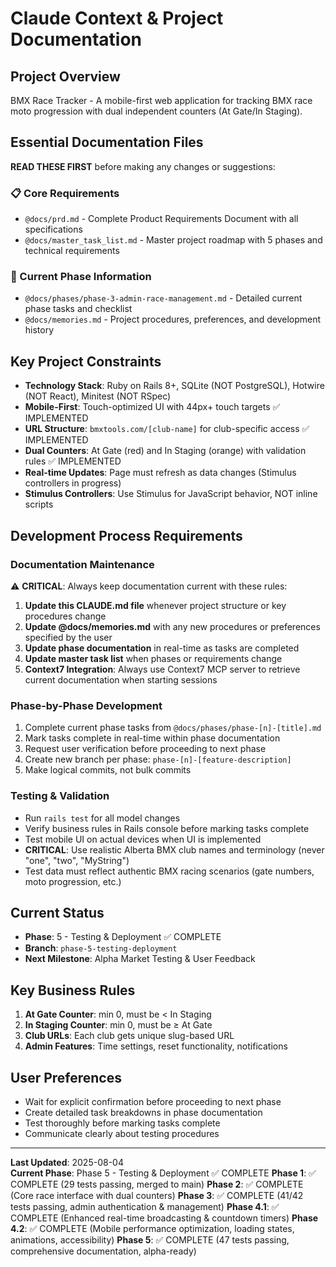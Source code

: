 # Claude Context & Project Documentation

## Project Overview
BMX Race Tracker - A mobile-first web application for tracking BMX race moto progression with dual independent counters (At Gate/In Staging).

## Essential Documentation Files
**READ THESE FIRST** before making any changes or suggestions:

### 📋 Core Requirements
- `@docs/prd.md` - Complete Product Requirements Document with all specifications
- `@docs/master_task_list.md` - Master project roadmap with 5 phases and technical requirements

### 🚀 Current Phase Information  
- `@docs/phases/phase-3-admin-race-management.md` - Detailed current phase tasks and checklist
- `@docs/memories.md` - Project procedures, preferences, and development history

## Key Project Constraints
- **Technology Stack**: Ruby on Rails 8+, SQLite (NOT PostgreSQL), Hotwire (NOT React), Minitest (NOT RSpec)
- **Mobile-First**: Touch-optimized UI with 44px+ touch targets ✅ IMPLEMENTED
- **URL Structure**: `bmxtools.com/[club-name]` for club-specific access ✅ IMPLEMENTED  
- **Dual Counters**: At Gate (red) and In Staging (orange) with validation rules ✅ IMPLEMENTED
- **Real-time Updates**: Page must refresh as data changes (Stimulus controllers in progress)
- **Stimulus Controllers**: Use Stimulus for JavaScript behavior, NOT inline scripts

## Development Process Requirements

### Documentation Maintenance
⚠️ **CRITICAL**: Always keep documentation current with these rules:
1. **Update this CLAUDE.md file** whenever project structure or key procedures change
2. **Update @docs/memories.md** with any new procedures or preferences specified by the user
3. **Update phase documentation** in real-time as tasks are completed
4. **Update master task list** when phases or requirements change
5. **Context7 Integration**: Always use Context7 MCP server to retrieve current documentation when starting sessions

### Phase-by-Phase Development
1. Complete current phase tasks from `@docs/phases/phase-[n]-[title].md`
2. Mark tasks complete in real-time within phase documentation
3. Request user verification before proceeding to next phase
4. Create new branch per phase: `phase-[n]-[feature-description]`
5. Make logical commits, not bulk commits

### Testing & Validation
- Run `rails test` for all model changes
- Verify business rules in Rails console before marking tasks complete
- Test mobile UI on actual devices when UI is implemented
- **CRITICAL**: Use realistic Alberta BMX club names and terminology (never "one", "two", "MyString")
- Test data must reflect authentic BMX racing scenarios (gate numbers, moto progression, etc.)

## Current Status
- **Phase**: 5 - Testing & Deployment ✅ COMPLETE
- **Branch**: `phase-5-testing-deployment`
- **Next Milestone**: Alpha Market Testing & User Feedback

## Key Business Rules
1. **At Gate Counter**: min 0, must be < In Staging
2. **In Staging Counter**: min 0, must be ≥ At Gate  
3. **Club URLs**: Each club gets unique slug-based URL
4. **Admin Features**: Time settings, reset functionality, notifications

## User Preferences
- Wait for explicit confirmation before proceeding to next phase
- Create detailed task breakdowns in phase documentation
- Test thoroughly before marking tasks complete
- Communicate clearly about testing procedures

---
**Last Updated**: 2025-08-04  
**Current Phase**: Phase 5 - Testing & Deployment ✅ COMPLETE
**Phase 1**: ✅ COMPLETE (29 tests passing, merged to main)
**Phase 2**: ✅ COMPLETE (Core race interface with dual counters)
**Phase 3**: ✅ COMPLETE (41/42 tests passing, admin authentication & management)
**Phase 4.1**: ✅ COMPLETE (Enhanced real-time broadcasting & countdown timers)
**Phase 4.2**: ✅ COMPLETE (Mobile performance optimization, loading states, animations, accessibility)
**Phase 5**: ✅ COMPLETE (47 tests passing, comprehensive documentation, alpha-ready)